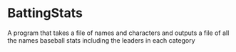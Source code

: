 # BattingStats
A program that takes a file of names and characters and outputs a file of all the names baseball stats including the leaders in each category
